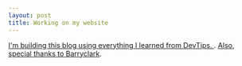```yaml
---
layout: post
title: Working on my website
---
```


[I'm building this blog using everything I learned from DevTips. ](https://raw.githubusercontent.com/barryclark/www.jekyllnow.com/gh-pages/_posts/2014-6-19-Markdown-Style-Guide.md).
[Also, special thanks to Barryclark](https://github.com/barryclark/jekyll-now).
